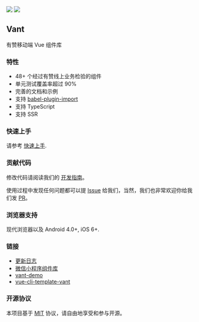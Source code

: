 <div class="van-doc-intro">
  <img class="van-doc-intro__youzan" src="//img.yzcdn.cn/public_files/2017/02/09/e84aa8cbbf7852688c86218c1f3bbf17.png">
  <img class="van-doc-intro__logo" src="//img.yzcdn.cn/public_files/2017/12/18/fd78cf6bb5d12e2a119d0576bedfd230.png">
  <h2>Vant</h2>
  <p>有赞移动端 Vue 组件库</p>
</div>
 
### 特性

* 48+ 个经过有赞线上业务检验的组件
* 单元测试覆盖率超过 90%
* 完善的文档和示例
* 支持 [babel-plugin-import](https://github.com/ant-design/babel-plugin-import)
* 支持 TypeScript
* 支持 SSR

### 快速上手

请参考 [快速上手](https://www.youzanyun.com/zanui/vant#/zh-CN/component/quickstart).

### 贡献代码

修改代码请阅读我们的 [开发指南](https://github.com/youzan/vant/blob/dev/.github/CONTRIBUTING.zh-CN.md)。

使用过程中发现任何问题都可以提 [Issue](https://github.com/youzan/vant/issues) 给我们，当然，我们也非常欢迎你给我们发 [PR](https://github.com/youzan/vant/pulls)。

### 浏览器支持

现代浏览器以及 Android 4.0+, iOS 6+.

### 链接

* [更新日志](https://www.youzanyun.com/zanui/vant#/zh-CN/component/changelog)
* [微信小程序组件库](https://github.com/youzan/zanui-weapp)
* [vant-demo](https://github.com/youzan/vant-demo)
* [vue-cli-template-vant](https://github.com/youzan/vue-cli-template-vant)

### 开源协议

本项目基于 [MIT](https://zh.wikipedia.org/wiki/MIT%E8%A8%B1%E5%8F%AF%E8%AD%89) 协议，请自由地享受和参与开源。

